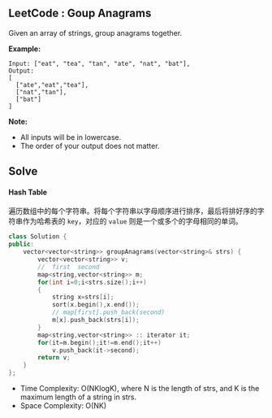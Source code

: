 ## LeetCode : Goup Anagrams

Given an array of strings, group anagrams together.

**Example:**

```
Input: ["eat", "tea", "tan", "ate", "nat", "bat"],
Output:
[
  ["ate","eat","tea"],
  ["nat","tan"],
  ["bat"]
]
```

**Note:**

* All inputs will be in lowercase.
* The order of your output does not matter.


## Solve

#### Hash Table

遍历数组中的每个字符串。将每个字符串以字母顺序进行排序，最后将排好序的字符串作为哈希表的 `key`，对应的 `value` 则是一个或多个的字母相同的单词。

```c++
class Solution {
public:
    vector<vector<string>> groupAnagrams(vector<string>& strs) {
        vector<vector<string>> v;
        //  first  second
        map<string,vector<string>> m;
        for(int i=0;i<strs.size();i++)
        {
            string x=strs[i];
            sort(x.begin(),x.end());
            // map[first].push_back(second)
            m[x].push_back(strs[i]);
        }
        map<string,vector<string>> :: iterator it;
        for(it=m.begin();it!=m.end();it++)
            v.push_back(it->second);
        return v;
    }
};
```

* Time Complexity: O(NKlogK), where N is the length of strs, and K is the maximum length of a string in strs.
* Space Complexity: O(NK)


